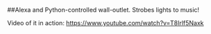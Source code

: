 ##Alexa and Python-controlled wall-outlet. Strobes lights to music!

Video of it in action:
https://www.youtube.com/watch?v=T8Irlf5Naxk

